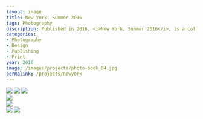 ```yaml
---
layout: image
title: New York, Summer 2016
tags: Photography
discription: Published in 2016, <i>New York, Summer 2016</i>, is a collection of my photographs from living in New York City during the summer of 2016. Inspired by photographers like Hilla Brechter, Henri Cartier-Bresson, Saul Leiter, and Teju Cole, my photographic work moved into a street photography space interested in texture, landscape, and minimalism. Devoid of humans, the images offer a quiet, alternative view of the city. To collect the images, I designed this book, pairing images together that sometimes reinforce and sometimes subvert the relationships and themes I return to again and again in my photography. The book will be available for sale soon.
categories:
- Photography
- Design
- Publishing
- Print
year: 2016
image: /images/projects/photo-book_04.jpg
permalink: /projects/newyork
---
```


<img src="/images/projects/photo-book_01.jpg">
<img src="/images/projects/photo-book_02.jpg">
<img src="/images/projects/photo-book_03.jpg">
<div class="images-left"><img src="/images/projects/photo-book_06.jpg"></div>
<div class="images-right"><img src="/images/projects/photo-book_07.jpg"></div>
<img src="/images/projects/photo-book_04.jpg">
<img src="/images/projects/photo-book_05.jpg">
